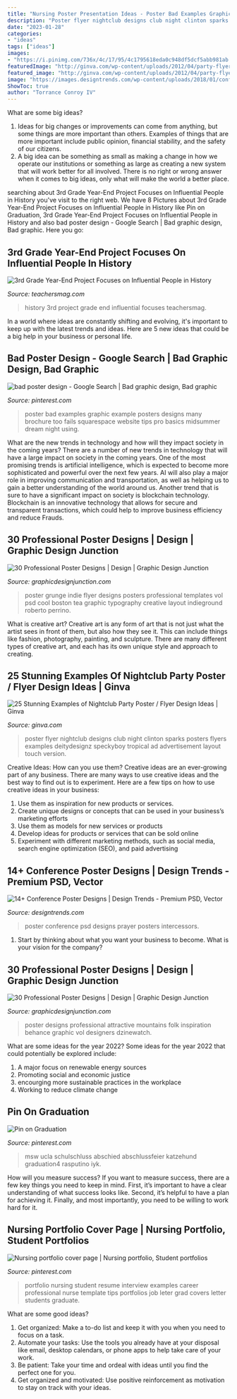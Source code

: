 ```yaml
---
title: "Nursing Poster Presentation Ideas - Poster Bad Examples Graphic Example Posters Designs Many Brochure Too Fails Squarespace Website Tips Pro Basics Midsummer Dream Night Using"
description: "Poster flyer nightclub designs club night clinton sparks posters flyers examples deitydesignz speckyboy tropical ad advertisement layout touch version"
date: "2023-01-28"
categories:
- "ideas"
tags: ["ideas"]
images:
- "https://i.pinimg.com/736x/4c/17/95/4c1795618eda0c948df5dcf5abb981ab.jpg"
featuredImage: "http://ginva.com/wp-content/uploads/2012/04/party-flyer-design-examples-9.jpg"
featured_image: "http://ginva.com/wp-content/uploads/2012/04/party-flyer-design-examples-9.jpg"
image: "https://images.designtrends.com/wp-content/uploads/2018/01/confeposter001.png"
ShowToc: true
author: "Torrance Conroy IV"
---
```



What are some big ideas?
1. Ideas for big changes or improvements can come from anything, but some things are more important than others. Examples of things that are more important include public opinion, financial stability, and the safety of our citizens.
2. A big idea can be something as small as making a change in how we operate our institutions or something as large as creating a new system that will work better for all involved. There is no right or wrong answer when it comes to big ideas, only what will make the world a better place.

	

		
searching about 3rd Grade Year-End Project Focuses on Influential People in History you've visit to the right web. We have 8 Pictures about 3rd Grade Year-End Project Focuses on Influential People in History like Pin on Graduation, 3rd Grade Year-End Project Focuses on Influential People in History and also bad poster design - Google Search | Bad graphic design, Bad graphic. Here you go:
		
    
## 3rd Grade Year-End Project Focuses On Influential People In History

<img loading=lazy src="http://teachersmag.com/wp-content/uploads/2019/11/history-project3.jpg" onerror="this.onerror=null;this.src='https://tse4.mm.bing.net/th?id=OIP.Erg-kztE7Rtond0gpTNr2QHaJ4&amp;pid=15.1';" alt="3rd Grade Year-End Project Focuses on Influential People in History">

_Source: teachersmag.com_

>history 3rd project grade end influential focuses teachersmag. 

	

In a world where ideas are constantly shifting and evolving, it's important to keep up with the latest trends and ideas. Here are 5 new ideas that could be a big help in your business or personal life.

    
## Bad Poster Design - Google Search | Bad Graphic Design, Bad Graphic

<img loading=lazy src="https://i.pinimg.com/736x/10/77/36/10773604cc3daf14a477cc478488e12d--bad-design-poster-designs.jpg" onerror="this.onerror=null;this.src='https://tse1.mm.bing.net/th?id=OIP.wLRPjkSZjs-kxgfowXUYZQHaLz&amp;pid=15.1';" alt="bad poster design - Google Search | Bad graphic design, Bad graphic">

_Source: pinterest.com_

>poster bad examples graphic example posters designs many brochure too fails squarespace website tips pro basics midsummer dream night using. 

	

What are the new trends in technology and how will they impact society in the coming years?
There are a number of new trends in technology that will have a large impact on society in the coming years. One of the most promising trends is artificial intelligence, which is expected to become more sophisticated and powerful over the next few years. AI will also play a major role in improving communication and transportation, as well as helping us to gain a better understanding of the world around us. Another trend that is sure to have a significant impact on society is blockchain technology. Blockchain is an innovative technology that allows for secure and transparent transactions, which could help to improve business efficiency and reduce Frauds.

    
## 30 Professional Poster Designs | Design | Graphic Design Junction

<img loading=lazy src="http://gdj.graphicdesignjunction.com/wp-content/uploads/2012/06/poster-design-16.jpg" onerror="this.onerror=null;this.src='https://tse3.mm.bing.net/th?id=OIP.uwrnCHGYpopv8xPjvY72eAHaKf&amp;pid=15.1';" alt="30 Professional Poster Designs | Design | Graphic Design Junction">

_Source: graphicdesignjunction.com_

>poster grunge indie flyer designs posters professional templates vol psd cool boston tea graphic typography creative layout indieground roberto perrino. 

	

What is creative art?
Creative art is any form of art that is not just what the artist sees in front of them, but also how they see it. This can include things like fashion, photography, painting, and sculpture. There are many different types of creative art, and each has its own unique style and approach to creating.

    
## 25 Stunning Examples Of Nightclub Party Poster / Flyer Design Ideas | Ginva

<img loading=lazy src="http://ginva.com/wp-content/uploads/2012/04/party-flyer-design-examples-9.jpg" onerror="this.onerror=null;this.src='https://tse3.mm.bing.net/th?id=OIP.bhvsj73Zd8yVAbdg20PEvgHaK3&amp;pid=15.1';" alt="25 Stunning Examples of Nightclub Party Poster / Flyer Design Ideas | Ginva">

_Source: ginva.com_

>poster flyer nightclub designs club night clinton sparks posters flyers examples deitydesignz speckyboy tropical ad advertisement layout touch version. 

	

Creative Ideas: How can you use them?
Creative ideas are an ever-growing part of any business. There are many ways to use creative ideas and the best way to find out is to experiment. Here are a few tips on how to use creative ideas in your business:
1. Use them as inspiration for new products or services.
2. Create unique designs or concepts that can be used in your business’s marketing efforts  
3. Use them as models for new services or products 
4. Develop ideas for products or services that can be sold online 
5. Experiment with different marketing methods, such as social media, search engine optimization (SEO), and paid advertising 

    
## 14+ Conference Poster Designs | Design Trends - Premium PSD, Vector

<img loading=lazy src="https://images.designtrends.com/wp-content/uploads/2018/01/confeposter001.png" onerror="this.onerror=null;this.src='https://tse4.mm.bing.net/th?id=OIP.VyRUOg2KrYSamd97bWJLTQHaLL&amp;pid=15.1';" alt="14+ Conference Poster Designs | Design Trends - Premium PSD, Vector">

_Source: designtrends.com_

>poster conference psd designs prayer posters intercessors. 

	

1) Start by thinking about what you want your business to become. What is your vision for the company?

    
## 30 Professional Poster Designs | Design | Graphic Design Junction

<img loading=lazy src="http://gdj.graphicdesignjunction.com/wp-content/uploads/2012/06/poster-design-14.jpg" onerror="this.onerror=null;this.src='https://tse3.mm.bing.net/th?id=OIP.7EjYaDkKXVQ-Ibwx6uwwiAHaKf&amp;pid=15.1';" alt="30 Professional Poster Designs | Design | Graphic Design Junction">

_Source: graphicdesignjunction.com_

>poster designs professional attractive mountains folk inspiration behance graphic vol designers dzinewatch. 

	

What are some ideas for the year 2022?
Some ideas for the year 2022 that could potentially be explored include: 
1. A major focus on renewable energy sources 
2. Promoting social and economic justice 
3. encourging more sustainable practices in the workplace 
4. Working to reduce climate change 

    
## Pin On Graduation

<img loading=lazy src="https://i.pinimg.com/736x/4c/17/95/4c1795618eda0c948df5dcf5abb981ab.jpg" onerror="this.onerror=null;this.src='https://tse3.mm.bing.net/th?id=OIP.lD1uHCE-zuUWiE5O3FLv7gHaLF&amp;pid=15.1';" alt="Pin on Graduation">

_Source: pinterest.com_

>msw ucla schulschluss abschied abschlussfeier katzehund graduation4 rasputino iyk. 

	

How will you measure success?
If you want to measure success, there are a few key things you need to keep in mind. First, it’s important to have a clear understanding of what success looks like. Second, it’s helpful to have a plan for achieving it. Finally, and most importantly, you need to be willing to work hard for it.

    
## Nursing Portfolio Cover Page | Nursing Portfolio, Student Portfolios

<img loading=lazy src="https://i.pinimg.com/736x/ad/76/1f/ad761f54c6938d0599b1773f7d7370a0--cover-pages-portfolio.jpg" onerror="this.onerror=null;this.src='https://tse2.mm.bing.net/th?id=OIP.uocgw90Q_DwwY_LJn4oOUQHaJ3&amp;pid=15.1';" alt="Nursing portfolio cover page | Nursing portfolio, Student portfolios">

_Source: pinterest.com_

>portfolio nursing student resume interview examples career professional nurse template tips portfolios job leter grad covers letter students graduate. 

	

What are some good ideas?
1. Get organized: Make a to-do list and keep it with you when you need to focus on a task.
2. Automate your tasks: Use the tools you already have at your disposal like email, desktop calendars, or phone apps to help take care of your work.
3. Be patient: Take your time and ordeal with ideas until you find the perfect one for you.
4. Get organized and motivated: Use positive reinforcement as motivation to stay on track with your ideas.

